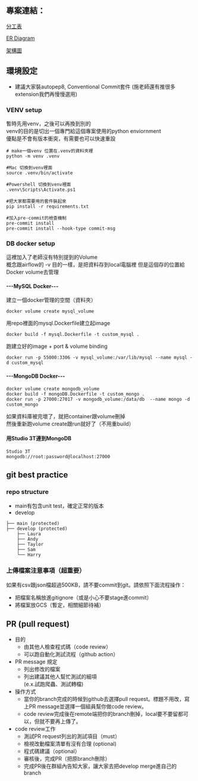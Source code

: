 ## 專案連結：

[分工表](https://docs.google.com/spreadsheets/d/192cv0yhH5I2HEuUncVxM5WYClSlzizC1hz-yZv_hMn4/edit#gid=1988742745)

[ER Diagram](https://dbdiagram.io/d/Project-combined-662b04d803593b6b61012192)

[架構圖](https://lucid.app/lucidchart/b1978d28-7162-4634-b3ce-640b2b7bc1a8/edit?viewport_loc=-1597%2C35%2C2365%2C1367%2C0_0&invitationId=inv_5f9fba4b-a798-44a4-b7c7-0c9a7189b971)


## 環境設定

- 建議大家裝autopep8, Conventional Commit套件 (施老師還有推很多extension我們再慢慢選用)

### VENV setup
暫時先用venv，之後可以再換到別的\
venv的目的是切出一個專門給這個專案使用的python enviornment\
優點是不會有版本衝突，有需要也可以快速重設

```
# make一個venv 位置在.venv的資料夾裡
python -m venv .venv  

#Mac 切換到venv裡面
source .venv/bin/activate

#Powershell 切換到venv裡面
.venv\Scripts\Activate.ps1

#把大家都需要用的套件裝起來
pip install -r requirements.txt

#加入pre-commit的檢查機制
pre-commit install
pre-commit install --hook-type commit-msg

```

### DB docker setup
這裡加入了老師沒有特別提到的Volume\
概念跟airflow的 -v 目的一樣，是把資料存到local電腦裡
但是這個存的位置給Docker volume去管理

#### ---MySQL Docker---
建立一個docker管理的空間（資料夾）
```
docker volume create mysql_volume
```
用repo裡面的mysql.Dockerfile建立起image
```
docker build -f mysql.Dockerfile -t custom_mysql .
```
跑建立好的image + port & volume binding
```
docker run -p 55000:3306 -v mysql_volume:/var/lib/mysql --name mysql -d custom_mysql
```
#### ---MongoDB Docker---

```
docker volume create mongodb_volume
docker build -f mongoDB.Dockerfile -t custom_mongo .
docker run -p 27000:27017 -v mongodb_volume:/data/db  --name mongo -d custom_mongo
```
如果資料庫被完壞了，就把container跟volume刪掉\
然後重新跑volume create跟run就好了（不用重build）

#### 用Studio 3T連到MongoDB
```
Studio 3T
mongodb://root:password@localhost:27000
```


## git best practice
### repo structure
- main有包含unit test，確定正常的版本
- develop 
```
├── main (protected)
├── develop (protected)
    ├── Laura
    ├── Andy
    ├── Taylor
    ├── Sam
    └── Harry
```
### 上傳檔案注意事項（超重要）
如果有csv跟json檔超過500KB，請不要commit到git。請依照下面流程操作：
- 把檔案名稱放進gitignore（或是小心不要stage進commit）
- 將檔案放GCS（暫定，相關細節待補）

## PR (pull request)

- 目的
    - 由其他人檢查程式碼（code review）
    - 可以跑自動化測試流程（github action）
- PR message 規定
    - 列出修改的檔案
    - 列出建議其他人幫忙測試的細項 
   <br>(e.x.試跑爬蟲、測試轉檔)</br>
- 操作方式
    - 當你的branch完成的時候到github去選擇pull request。標題不用改，寫上PR message並選擇一個組員幫你做code review。
    - code review完成後在remote端把你的branch刪掉，local要不要留都可以，但就不要再上傳了。
- code review工作
    - 測試PR request列出的測試項目（must）
    - 檢視改動檔案清單有沒有合理 (optional)
    - 程式碼建議（optional）
    - 審核後，完成PR（把原branch刪除）
    - 完成PR後在群組內告知大家，讓大家去把develop merge進自己的branch

